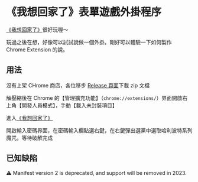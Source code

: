 # 《我想回家了》表單遊戲外掛程序
[《我想回家了》](https://docs.google.com/forms/d/e/1FAIpQLSdqaej6VBQYnHDIxUqowmhzAqg_c9IzDoOf5rEjWYp0uPJthw/viewform)很好玩喔～

玩過之後在想，好像可以試試說做一個外掛。剛好可以體驗一下如何製作 Chrome Extension 的說。

## 用法
沒有上架 CHrome 商店，各位移步 [Release 頁面](https://github.com/NewJerseyStyle/Wanna-Go-Home-Cheat/releases/tag/v1.0.0)下載 zip 文檔

解壓縮後在 Chrome 的【管理擴充功能】（`chrome://extensions/`）界面開啟右上角【開發人員模式】，手動【載入未封裝項目】

進入[《我想回家了》](https://docs.google.com/forms/d/e/1FAIpQLSdqaej6VBQYnHDIxUqowmhzAqg_c9IzDoOf5rEjWYp0uPJthw/viewform)

開啟輸入密碼界面，在密碼輸入欄點選右鍵，在右鍵彈出選黨中選取哈利波特系列魔咒。等待破解完成

## 已知缺陷
:warning: Manifest version 2 is deprecated, and support will be removed in 2023.
